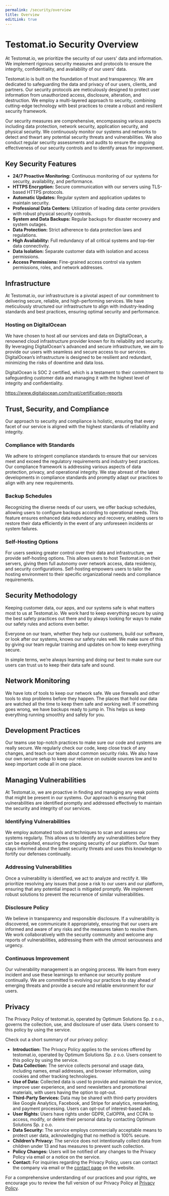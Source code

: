 ```yaml
---
permalink: /security/overview
title: Overview
editLink: true
---
```


# Testomat.io Security Overview

At Testomat.io, we prioritize the security of our users' data and information. We implement rigorous security measures and protocols to ensure the integrity, confidentiality, and availability of our users' data.

Testomat.io is built on the foundation of trust and transparency. We are dedicated to safeguarding the data and privacy of our users, clients, and partners. Our security protocols are meticulously designed to protect user information from unauthorized access, disclosure, alteration, and destruction. We employ a multi-layered approach to security, combining cutting-edge technology with best practices to create a robust and resilient security framework.

Our security measures are comprehensive, encompassing various aspects including data protection, network security, application security, and physical security. We continuously monitor our systems and networks to detect and thwart any potential security threats and vulnerabilities. We also conduct regular security assessments and audits to ensure the ongoing effectiveness of our security controls and to identify areas for improvement.

## Key Security Features
   - **24/7 Proactive Monitoring:** Continuous monitoring of our systems for security, availability, and performance.
   - **HTTPS Encryption:** Secure communication with our servers using TLS-based HTTPS protocols.
   - **Automatic Updates:** Regular system and application updates to maintain security.
   - **Professional Data Centers:** Utilization of leading data center providers with robust physical security controls.
   - **System and Data Backups:** Regular backups for disaster recovery and system outages.
   - **Data Protection:** Strict adherence to data protection laws and regulations.
   - **High Availability:** Full redundancy of all critical systems and top-tier data connectivity.
   - **Data Isolation:** Separate customer data with  isolation and access permissions.
   - **Access Permissions:** Fine-grained access control via system permissions, roles, and network addresses.

## Infrastructure

At Testomat.io, our infrastructure is a pivotal aspect of our commitment to delivering secure, reliable, and high-performing services. We have meticulously structured our infrastructure to align with industry-leading standards and best practices, ensuring optimal security and performance.

### Hosting on DigitalOcean

We have chosen to host all our services and data on DigitalOcean, a renowned cloud infrastructure provider known for its reliability and security. By leveraging DigitalOcean's advanced and secure infrastructure, we aim to provide our users with seamless and secure access to our services. DigitalOcean’s infrastructure is designed to be resilient and redundant, minimizing the risks of downtime and data loss. 

DigitalOcean is SOC 2 certified, which is a testament to their commitment to safeguarding customer data and managing it with the highest level of integrity and confidentiality. 

https://www.digitalocean.com/trust/certification-reports



## Trust, Security, and Compliance

Our approach to security and compliance is holistic, ensuring that every facet of our service is aligned with the highest standards of reliability and integrity.

### Compliance with Standards
We adhere to stringent compliance standards to ensure that our services meet and exceed the regulatory requirements and industry best practices. Our compliance framework is addressing various aspects of data protection, privacy, and operational integrity. We stay abreast of the latest developments in compliance standards and promptly adapt our practices to align with any new requirements.

### Backup Schedules
Recognizing the diverse needs of our users, we offer backup schedules, allowing users to configure backups according to operational needs. This feature ensures enhanced data redundancy and recovery, enabling users to restore their data efficiently in the event of any unforeseen incidents or system failures.

### Self-Hosting Options
For users seeking greater control over their data and infrastructure, we provide self-hosting options. This allows users to host Testomat.io on their servers, giving them full autonomy over network access, data residency, and security configurations. Self-hosting empowers users to tailor the hosting environment to their specific organizational needs and compliance requirements.

## Security Methodology

Keeping customer data, our apps, and our systems safe is what matters most to us at Testomat.io. We work hard to keep everything secure by using the best safety practices out there and by always looking for ways to make our safety rules and actions even better.

Everyone on our team, whether they help our customers, build our software, or look after our systems, knows our safety rules well. We make sure of this by giving our team regular training and updates on how to keep everything secure.

In simple terms, we’re always learning and doing our best to make sure our users can trust us to keep their data safe and sound.


## Network Monitoring

We have lots of tools to keep our network safe. We use firewalls and other tools to stop problems before they happen. The places that hold our data are watched all the time to keep them safe and working well. If something goes wrong, we have backups ready to jump in. This helps us keep everything running smoothly and safely for you.

## Development Practices

Our teams use top-notch practices to make sure our code and systems are really secure. We regularly check our code, keep close track of any changes, and teach our team about common security risks. We also have our own secure setup to keep our reliance on outside sources low and to keep important code all in one place.

## Managing Vulnerabilities
At Testomat.io, we are proactive in finding and managing any weak points that might be present in our systems. Our approach is ensuring that vulnerabilities are identified promptly and addressed effectively to maintain the security and integrity of our services.

### Identifying Vulnerabilities
We employ automated tools and techniques to scan and assess our systems regularly. This allows us to identify any vulnerabilities before they can be exploited, ensuring the ongoing security of our platform. Our team stays informed about the latest security threats and uses this knowledge to fortify our defenses continually.

### Addressing Vulnerabilities
Once a vulnerability is identified, we act to analyze and rectify it. We prioritize resolving any issues that pose a risk to our users and our platform, ensuring that any potential impact is mitigated promptly. We implement robust solutions to prevent the recurrence of similar vulnerabilities.

### Disclosure Policy
We believe in transparency and responsible disclosure. If a vulnerability is discovered, we communicate it appropriately, ensuring that our users are informed and aware of any risks and the measures taken to resolve them. We work collaboratively with the security community and welcome any reports of vulnerabilities, addressing them with the utmost seriousness and urgency.

### Continuous Improvement

Our vulnerability management is an ongoing process. We learn from every incident and use these learnings to enhance our security posture continually. We are committed to evolving our practices to stay ahead of emerging threats and provide a secure and reliable environment for our users.

## Privacy

The Privacy Policy of testomat.io, operated by Optimum Solutions Sp. z o.o., governs the collection, use, and disclosure of user data. Users consent to this policy by using the service. 

Check out a short summary of our privacy policy:
- **Introduction:** The Privacy Policy applies to the services offered by testomat.io, operated by Optimum Solutions Sp. z o.o. Users consent to this policy by using the service.
- **Data Collection:** The service collects personal and usage data, including names, email addresses, and browser information, using cookies and other tracking technologies.
- **Use of Data:** Collected data is used to provide and maintain the service, improve user experience, and send newsletters and promotional materials, with users having the option to opt-out.
- **Third-Party Services:** Data may be shared with third-party providers like Google Analytics, Facebook, and Stripe for analytics, remarketing, and payment processing. Users can opt-out of interest-based ads.
- **User Rights:** Users have rights under GDPR, CalOPPA, and CCPA to access, modify, or delete their personal data by contacting Optimum Solutions Sp. z o.o.
- **Data Security:** The service employs commercially acceptable means to protect user data, acknowledging that no method is 100% secure.
- **Children’s Privacy:** The service does not intentionally collect data from children under 13 and has measures to prevent such collection.
- **Policy Changes:** Users will be notified of any changes to the Privacy Policy via email or a notice on the service.
- **Contact:** For inquiries regarding the Privacy Policy, users can contact the company via email or the [contact page](/contact-us/contact-us) on the website.

For a comprehensive understanding of our practices and your rights, we encourage you to review the full version of our Privacy Policy at [Privacy Policy](https://testomat.io/privacy). 




